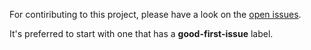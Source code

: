 For contiributing to this project, please have a look on the [open issues](https://github.com/mj-nehme/benchmark_network_rust/issues?q=is%3Aopen+is%3Aissue).

It's preferred to start with one that has a **good-first-issue** label.